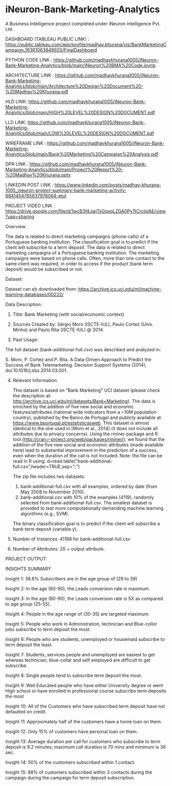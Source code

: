 # iNeuron-Bank-Marketing-Analytics
A Business Intelligence project completed under iNeuron Intelligence Pvt. Ltd.


DASHBOARD (TABLEAU PUBLIC LINK) : https://public.tableau.com/app/profile/madhav.khurana/viz/BankMarketingCampaign_16361063849920/FinalDashboard


PYTHON CODE LINK : https://github.com/madhavkhurana1005/iNeuron-Bank-Marketing-Analytics/blob/main/iNeuron%20BMA%20Code.ipynb


ARCHITECTURE LINK : https://github.com/madhavkhurana1005/iNeuron-Bank-Marketing-Analytics/blob/main/Architecture%20Design%20Document%20-%20Madhav%20Khurana.pdf


HLD LINK: https://github.com/madhavkhurana1005/iNeuron-Bank-Marketing-Analytics/blob/main/HIGH%20LEVEL%20DESIGN%20DOCUMENT.pdf


LLD LINK: https://github.com/madhavkhurana1005/iNeuron-Bank-Marketing-Analytics/blob/main/LOW%20LEVEL%20DESIGN%20DOCUMENT.pdf


WIREFRAME LINK : https://github.com/madhavkhurana1005/iNeuron-Bank-Marketing-Analytics/blob/main/Bank%20Marketing%20Campaign%20Analysis.pdf


DPR LINK : https://github.com/madhavkhurana1005/iNeuron-Bank-Marketing-Analytics/blob/main/Project%20Report%20-%20Madhav%20Khurana.pptx


LINKEDIN POST LINK : https://www.linkedin.com/posts/madhav-khurana-1005_ineuron-project-summary-bank-marketing-activity-6841454765637976064-etuI


PROJECT VIDEO LINK : https://drive.google.com/file/d/1wcB3f4JwjTsGqxqLZGA0PyTtCrcIsIAE/view?usp=sharing


Overview: 

The data is related to direct marketing campaigns (phone calls) of a Portuguese banking institution. The classification goal is to predict if the client will subscribe to a term deposit. The data is related to direct marketing campaigns of a Portuguese banking institution. The marketing campaigns were based on phone calls. Often, more than one contact to the same client was required, in order to access if the product (bank term deposit) would be subscribed or not.

Dataset:

Dataset can eb downloaded from: https://archive.ics.uci.edu/ml/machine-learning-databases/00222/

Data Description: 

1. Title: Bank Marketing (with social/economic context)

2. Sources
   Created by: Sérgio Moro (ISCTE-IUL), Paulo Cortez (Univ. Minho) and Paulo Rita (ISCTE-IUL) @ 2014
   
3. Past Usage:

  The full dataset (bank-additional-full.csv) was described and analyzed in:

  S. Moro, P. Cortez and P. Rita. A Data-Driven Approach to Predict the Success of Bank Telemarketing. Decision Support Systems (2014), doi:10.1016/j.dss.2014.03.001.
 
4. Relevant Information:

   This dataset is based on "Bank Marketing" UCI dataset (please check the description at: http://archive.ics.uci.edu/ml/datasets/Bank+Marketing).
   The data is enriched by the addition of five new social and economic features/attributes (national wide indicators from a ~10M population country), published by the Banco de Portugal and publicly available at: https://www.bportugal.pt/estatisticasweb.
   This dataset is almost identical to the one used in [Moro et al., 2014] (it does not include all attributes due to privacy concerns). 
   Using the rminer package and R tool (http://cran.r-project.org/web/packages/rminer/), we found that the addition of the five new social and economic attributes (made available here) lead to substantial improvement in the prediction of a success, even when the duration of the call is not included. Note: the file can be read in R using: d=read.table("bank-additional-full.csv",header=TRUE,sep=";")
   
   The zip file includes two datasets: 
      1) bank-additional-full.csv with all examples, ordered by date (from May 2008 to November 2010).
      2) bank-additional.csv with 10% of the examples (4119), randomly selected from bank-additional-full.csv.
   The smallest dataset is provided to test more computationally demanding machine learning algorithms (e.g., SVM).

   The binary classification goal is to predict if the client will subscribe a bank term deposit (variable y).

5. Number of Instances: 41188 for bank-additional-full.csv

6. Number of Attributes: 20 + output attribute.

  
PROJECT OUTPUT:  


INSIGHTS SUMMARY
                                        
                                        
Insight 1: 38.8% Subscribers are in the age group of (29 to 39)

Insight 2: In the age (60-90), the Leads conversion rate is maximum.

Insight 3: In the age (60-90), the Leads conversion rate is 5X as compared to age group (25-55).

Insight 4: People in the age range of (30-35) are targeted maximum.

Insight 5: People who work in Administration, technician and Blue-collor jobs subscribe to term deposit the most. 

Insight 6: People who are students, unemployed or housemaid subscribe to term deposit the least. 

Insight 7: Students, services people and unemployed are easiest to get whereas technician, blue-collar and self employed are difficult to get subscribe. 

Insight 8: Single people tend to subscribe term deposit the most. 

Insight 9: Well Educated people who have either University degree or went High school or have enrolled in professional course subscribe term deposits the most

Insight 10: All of the Customers who have subscribed term deposit have not defaulted on credit.

Insight 11: Approximately half of the customers have a home loan on them.

Insight 12: Only 15% of customers have personal loan on them.

Insight 13: Average duration per call for customers who subscribe to term deposit is 9.2 minutes, maximum call duration is 70 mins and minimum is 36 sec.

Insight 14: 50% of the customers subscribed within 1 contact.

Insight 15: 88% of customers subscribed within 3 contacts during the campaign during the campaign for term deposit subscription.


